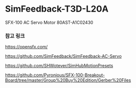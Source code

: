 # SimFeedback-T3D-L20A
SFX-100 AC Servo Motor 80AST-A1C02430



### 참고 링크

https://opensfx.com/

https://github.com/SimFeedback/SimFeedback-AC-Servo

https://github.com/SHWotever/SimHubMotionPresets

https://github.com/Pyronious/SFX-100-Breakout-Board/tree/master/Group%20Buy%20Edition/Gerber%20Files




